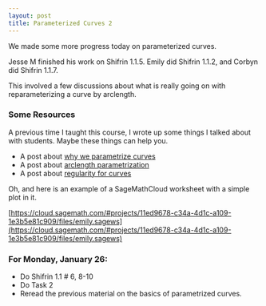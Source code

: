 ```yaml
---
layout: post
title: Parameterized Curves 2
---
```


We made some more progress today on parameterized curves.

Jesse M finished his work on Shifrin 1.1.5. Emily did Shifrin 1.1.2, and Corbyn
did Shifrin 1.1.7.

This involved a few discussions about what is really going on with reparameterizing
a curve by arclength.

### Some Resources

A previous time I taught this course, I wrote up some things I talked about with
students. Maybe these things can help you.

+ A post about [why we parametrize curves](http://theronhitchman.blogspot.com/2013/02/differential-geometry-of-curves-why.html)
+ A post about [arclength parametrization](http://theronhitchman.blogspot.com/2013/02/reparametrization-and-arclength.html)
+ A post about [regularity for curves](http://theronhitchman.blogspot.com/2013/02/parametrized-curves-whither-regularity.html)

Oh, and here is an example of a SageMathCloud worksheet with a simple plot in it.

[https://cloud.sagemath.com/#projects/11ed9678-c34a-4d1c-a109-1e3b5e81c909/files/emily.sagews](https://cloud.sagemath.com/#projects/11ed9678-c34a-4d1c-a109-1e3b5e81c909/files/emily.sagews)

### For Monday, January 26:

+ Do Shifrin 1.1 \# 6, 8-10
+ Do Task 2
+ Reread the previous material on the basics of parametrized curves.
